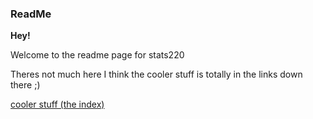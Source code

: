 ### ReadMe
**Hey!**

Welcome to the readme page for stats220

Theres not much here I think the cooler stuff is totally in the links down there ;)

[cooler stuff (the index)](https://avocadoguac.github.io/stats220/)
